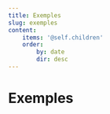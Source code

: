```yaml
---
title: Exemples
slug: exemples
content:
    items: '@self.children'
    order:
        by: date
        dir: desc
---
```


# Exemples